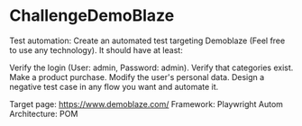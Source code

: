 # ChallengeDemoBlaze

Test automation:
Create an automated test targeting Demoblaze (Feel free to use any technology).
It should have at least:

Verify the login (User: admin, Password: admin).
Verify that categories exist.
Make a product purchase.
Modify the user's personal data.
Design a negative test case in any flow you want and automate it.

Target page: https://www.demoblaze.com/
Framework: Playwright
Autom Architecture: POM

